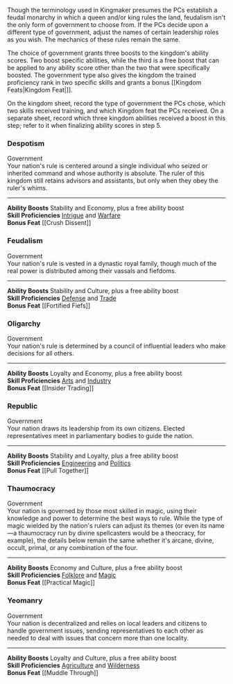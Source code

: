 Though the terminology used in Kingmaker presumes the PCs establish a feudal monarchy in which a queen and/or king rules the land, feudalism isn't the only form of government to choose from. If the PCs decide upon a different type of government, adjust the names of certain leadership roles as you wish. The mechanics of these rules remain the same.  
  
The choice of government grants three boosts to the kingdom's ability scores. Two boost specific abilities, while the third is a free boost that can be applied to any ability score other than the two that were specifically boosted. The government type also gives the kingdom the trained proficiency rank in two specific skills and grants a bonus [[Kingdom Feats|Kingdom Feat|]].  
  
On the kingdom sheet, record the type of government the PCs chose, which two skills received training, and which Kingdom feat the PCs received. On a separate sheet, record which three kingdom abilities received a boost in this step; refer to it when finalizing ability scores in step 5.

### Despotism

Government  
Your nation's rule is centered around a single individual who seized or inherited command and whose authority is absolute. The ruler of this kingdom still retains advisors and assistants, but only when they obey the ruler's whims.

---

**Ability Boosts** Stability and Economy, plus a free ability boost  
**Skill Proficiencies** [Intrigue](https://2e.aonprd.com/Skills.aspx?ID=26) and [Warfare](https://2e.aonprd.com/Skills.aspx?ID=32)  
**Bonus Feat** [[Crush Dissent]]

### Feudalism

Government  
Your nation's rule is vested in a dynastic royal family, though much of the real power is distributed among their vassals and fiefdoms.

---

**Ability Boosts** Stability and Culture, plus a free ability boost  
**Skill Proficiencies** [Defense](https://2e.aonprd.com/Skills.aspx?ID=21) and [Trade](https://2e.aonprd.com/Skills.aspx?ID=31)  
**Bonus Feat** [[Fortified Fiefs]]

### Oligarchy

Government  
Your nation's rule is determined by a council of influential leaders who make decisions for all others.

---

**Ability Boosts** Loyalty and Economy, plus a free ability boost  
**Skill Proficiencies** [Arts](https://2e.aonprd.com/Skills.aspx?ID=19) and [Industry](https://2e.aonprd.com/Skills.aspx?ID=25)  
**Bonus Feat** [[Insider Trading]]

### Republic

Government  
Your nation draws its leadership from its own citizens. Elected representatives meet in parliamentary bodies to guide the nation.

---

**Ability Boosts** Stability and Loyalty, plus a free ability boost  
**Skill Proficiencies** [Engineering](https://2e.aonprd.com/Skills.aspx?ID=22) and [Politics](https://2e.aonprd.com/Skills.aspx?ID=28)  
**Bonus Feat** [[Pull Together]]

### Thaumocracy

Government  
Your nation is governed by those most skilled in magic, using their knowledge and power to determine the best ways to rule. While the type of magic wielded by the nation's rulers can adjust its themes (or even its name—a thaumocracy run by divine spellcasters would be a theocracy, for example), the details below remain the same whether it's arcane, divine, occult, primal, or any combination of the four.

---

**Ability Boosts** Economy and Culture, plus a free ability boost  
**Skill Proficiencies** [Folklore](https://2e.aonprd.com/Skills.aspx?ID=24) and [Magic](https://2e.aonprd.com/Skills.aspx?ID=27)  
**Bonus Feat** [[Practical Magic]]

### Yeomanry

Government  
Your nation is decentralized and relies on local leaders and citizens to handle government issues, sending representatives to each other as needed to deal with issues that concern more than one locality.

---

**Ability Boosts** Loyalty and Culture, plus a free ability boost  
**Skill Proficiencies** [Agriculture](https://2e.aonprd.com/Skills.aspx?ID=18) and [Wilderness](https://2e.aonprd.com/Skills.aspx?ID=33)  
**Bonus Feat** [[Muddle Through]]